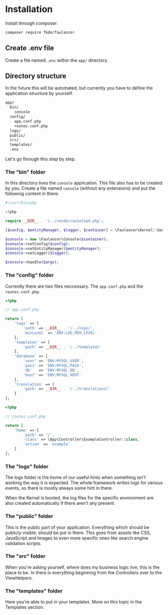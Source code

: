 # Installation

Install through composer:
```bash
composer require fkde/faulancer
```

## Create .env file

Create a file named `.env` within the `app/` directory.

## Directory structure

In the future this will be automated, but currently you have to define 
the application structure by yourself.

```bash
app/
  bin/
    console
  config/
    app.conf.php
    routes.conf.php
  logs/
  public/
  src/
  templates/
  .env
```

Let's go through this step by step.

### The "bin" folder

In this directory lives the `console` application. This file also has to be created 
by you. Create a file named `console` (without any extensions) and put the following 
content in there:

```php
#!/usr/bin/php

<?php

require __DIR__ . '/../vendor/autoload.php';

[$config, $entityManager, $logger, $container] = \Faulancer\Kernel::bootDefaults();

$console = new \Faulancer\Console($container);
$console->setConfig($config);
$console->setEntityManager($entityManager);
$console->setLogger($logger);

$console->handle($argv);
```

### The "config" folder

Currently there are two files neccessary. The `app.conf.php` and the `routes.conf.php`.

```php
<?php

// app.conf.php

return [
    'logs' => [
        'path' => __DIR__ . '/../logs/',
        'minLevel' => 'ENV:LOG_MIN_LEVEL'
    ],
    'templates' => [
        'path' => __DIR__ . '/../templates'
    ],
    'database' => [
        'user' => 'ENV:MYSQL_USER',
        'pass' => 'ENV:MYSQL_PASS',
        'db'   => 'ENV:MYSQL_DB',
        'host' => 'ENV:MYSQL_HOST'
    ],
    'translation' => [
        'path' => __DIR__ . '/../translations/'
    ]
];

```

```php
<?php

// routes.conf.php

return [
    'home' => [
        'path' => '/',
        'class' => \App\Controller\ExampleController::class,
        'action' => 'example'
    ]
];

```

### The "logs" folder

The logs folder is the home of our useful hints when something isn't 
working the way it is expected. The whole framework writes logs for various 
events, so there is mostly always some hint in there.

When the Kernel is booted, the log files for the specific environment are 
also created automatically if there aren't any present.

### The "public" folder

This is the public part of your application. Everything which should be 
publicly visible, should be put in there. This goes from assets like CSS, JavaScript
 and Images to even more specific ones like search engine validation scripts.

### The "src" folder

When you're asking yourself, where does my business logic live, this is the place to be. 
In there is everything beginning from the Controllers over to the ViewHelpers.

### The "templates" folder

Here you're able to put in your templates. More on this topic in the Templates section.